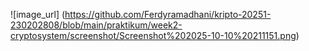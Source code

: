 ![image_url] (https://github.com/Ferdyramadhani/kripto-20251-230202808/blob/main/praktikum/week2-cryptosystem/screenshot/Screenshot%202025-10-10%20211151.png)
